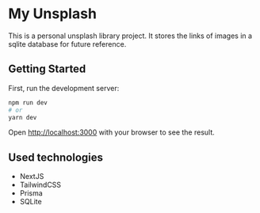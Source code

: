 # My Unsplash

This is a personal unsplash library project. It stores the links of images in a sqlite database for future reference.

## Getting Started

First, run the development server:

```bash
npm run dev
# or
yarn dev
```

Open [http://localhost:3000](http://localhost:3000) with your browser to see the result.

## Used technologies

- NextJS
- TailwindCSS
- Prisma
- SQLite
